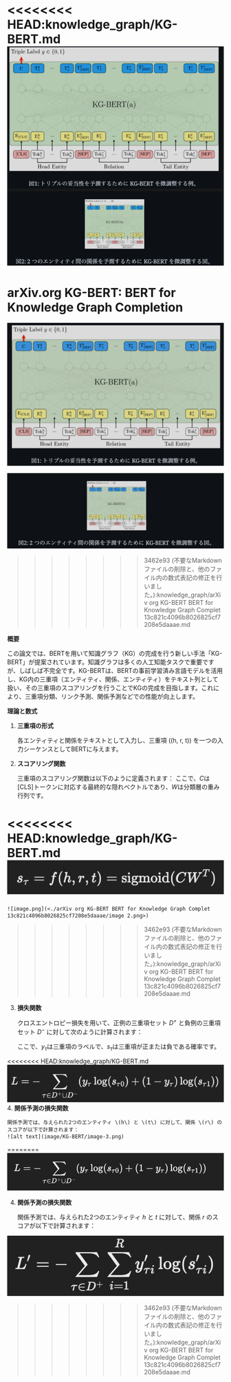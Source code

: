 <<<<<<<< HEAD:knowledge_graph/KG-BERT.md
![alt text](image/KG-BERT/image.png)
========
# arXiv.org KG-BERT: BERT for Knowledge Graph Completion

![image.png](<./arXiv org KG-BERT BERT for Knowledge Graph Complet 13c821c4096b8026825cf7208e5daaae/image.png>)

![image.png](<./arXiv org KG-BERT BERT for Knowledge Graph Complet 13c821c4096b8026825cf7208e5daaae/image 1.png>)
>>>>>>>> 3462e93 (不要なMarkdownファイルの削除と、他のファイル内の数式表記の修正を行いました。):knowledge_graph/arXiv org KG-BERT BERT for Knowledge Graph Complet 13c821c4096b8026825cf7208e5daaae.md

**概要**

この論文では、BERTを用いて知識グラフ（KG）の完成を行う新しい手法「KG-BERT」が提案されています。知識グラフは多くの人工知能タスクで重要ですが、しばしば不完全です。KG-BERTは、BERTの事前学習済み言語モデルを活用し、KG内の三重項（エンティティ、関係、エンティティ）をテキスト列として扱い、その三重項のスコアリングを行うことでKGの完成を目指します。これにより、三重項分類、リンク予測、関係予測などでの性能が向上します。

**理論と数式**

1. **三重項の形式**
    
    各エンティティと関係をテキストとして入力し、三重項 \((h, r, t)\) を一つの入力シーケンスとしてBERTに与えます。
    
2. **スコアリング関数**
    
    三重項のスコアリング関数は以下のように定義されます：
    ここで、$C$は[CLS]トークンに対応する最終的な隠れベクトルであり、$W$は分類層の重み行列です。
    
<<<<<<<< HEAD:knowledge_graph/KG-BERT.md
    ![alt text](image/KG-BERT/image-1.png)
========
    ![image.png](<./arXiv org KG-BERT BERT for Knowledge Graph Complet 13c821c4096b8026825cf7208e5daaae/image 2.png>)
    
>>>>>>>> 3462e93 (不要なMarkdownファイルの削除と、他のファイル内の数式表記の修正を行いました。):knowledge_graph/arXiv org KG-BERT BERT for Knowledge Graph Complet 13c821c4096b8026825cf7208e5daaae.md
3. **損失関数**
    
    クロスエントロピー損失を用いて、正例の三重項セット $D^+$ と負例の三重項セット $D^-$ に対して次のように計算されます：
    
    ここで、$y_{\tau}$は三重項のラベルで、$s_{\tau}$は三重項が正または負である確率です。
    
<<<<<<<< HEAD:knowledge_graph/KG-BERT.md
    ![alt text](image/KG-BERT/image-2.png)
4. **関係予測の損失関数**
    
    関係予測では、与えられた2つのエンティティ \(h\) と \(t\) に対して、関係 \(r\) のスコアが以下で計算されます：
    ![alt text](image/KG-BERT/image-3.png)
========
    ![image.png](<./arXiv org KG-BERT BERT for Knowledge Graph Complet 13c821c4096b8026825cf7208e5daaae/image 3.png>)
    
4. **関係予測の損失関数**
    
    関係予測では、与えられた2つのエンティティ $h$ と $t$ に対して、関係 $r$ のスコアが以下で計算されます：
    

![image.png](<./arXiv org KG-BERT BERT for Knowledge Graph Complet 13c821c4096b8026825cf7208e5daaae/image 4.png>)
>>>>>>>> 3462e93 (不要なMarkdownファイルの削除と、他のファイル内の数式表記の修正を行いました。):knowledge_graph/arXiv org KG-BERT BERT for Knowledge Graph Complet 13c821c4096b8026825cf7208e5daaae.md
